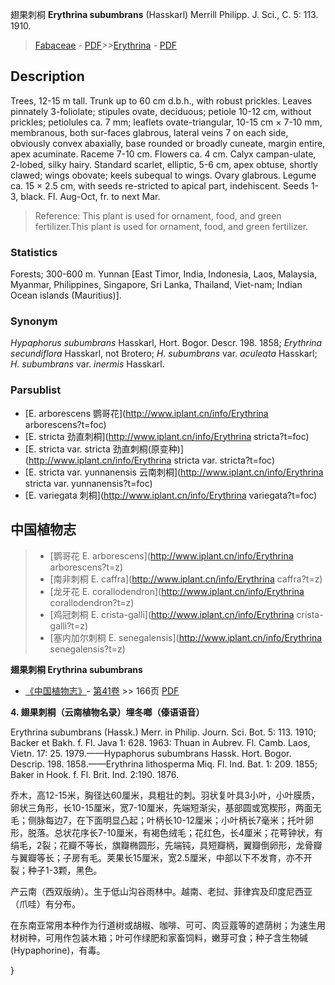 翅果刺桐 **Erythrina subumbrans** (Hasskarl) Merrill Philipp. J. Sci., C. 5: 113. 1910.

> [Fabaceae](http://www.iplant.cn/info/Fabaceae?t=foc) - [PDF](http://www.iplant.cn/foc/pdf/Fabaceae.pdf)>>[Erythrina](http://www.iplant.cn/info/Erythrina?t=foc) - [PDF](http://www.iplant.cn/foc/pdf/Erythrina.pdf)

## Description

Trees, 12-15 m tall. Trunk up to 60 cm d.b.h., with robust prickles. Leaves pinnately 3-foliolate; stipules ovate, deciduous; petiole 10-12 cm, without prickles; petiolules ca. 7 mm; leaflets ovate-triangular, 10-15 cm × 7-10 mm, membranous, both sur-faces glabrous, lateral veins 7 on each side, obviously convex abaxially, base rounded or broadly cuneate, margin entire, apex acuminate. Raceme 7-10 cm. Flowers ca. 4 cm. Calyx campan-ulate, 2-lobed, silky hairy. Standard scarlet, elliptic, 5-6 cm, apex obtuse, shortly clawed; wings obovate; keels subequal to wings. Ovary glabrous. Legume ca. 15 × 2.5 cm, with seeds re-stricted to apical part, indehiscent. Seeds 1-3, black. Fl. Aug-Oct, fr. to next Mar.

> Reference: 
> This plant is used for ornament, food, and green fertilizer.This plant is used for ornament, food, and green fertilizer.

### Statistics
Forests; 300-600 m. Yunnan [East Timor, India, Indonesia, Laos, Malaysia, Myanmar, Philippines, Singapore, Sri Lanka, Thailand, Viet-nam; Indian Ocean islands (Mauritius)].

### Synonym
*Hypaphorus subumbrans* Hasskarl, Hort. Bogor. Descr. 198. 1858; *Erythrina secundiflora* Hasskarl, not Brotero; *H. subumbrans* var. *aculeata* Hasskarl; *H. subumbrans* var. *inermis* Hasskarl.

### Parsublist

* [E.  arborescens  鹦哥花](http://www.iplant.cn/info/Erythrina arborescens?t=foc)
* [E.  stricta  劲直刺桐](http://www.iplant.cn/info/Erythrina stricta?t=foc)
* [E.  stricta var. stricta  劲直刺桐(原变种)](http://www.iplant.cn/info/Erythrina stricta var. stricta?t=foc)
* [E.  stricta var. yunnanensis  云南刺桐](http://www.iplant.cn/info/Erythrina stricta var. yunnanensis?t=foc)
* [E.  variegata  刺桐](http://www.iplant.cn/info/Erythrina variegata?t=foc)

## 中国植物志

> * [鹦哥花  E.  arborescens](http://www.iplant.cn/info/Erythrina arborescens?t=z)
> * [南非刺桐  E.  caffra](http://www.iplant.cn/info/Erythrina caffra?t=z)
> * [龙牙花  E.  corallodendron](http://www.iplant.cn/info/Erythrina corallodendron?t=z)
> * [鸡冠刺桐  E.  crista-galli](http://www.iplant.cn/info/Erythrina crista-galli?t=z)
> * [塞内加尔刺桐  E.  senegalensis](http://www.iplant.cn/info/Erythrina senegalensis?t=z)

**翅果刺桐 Erythrina subumbrans**

* [《中国植物志》](http://www.iplant.cn/frps)- [第41卷](http://www.iplant.cn/frps/vol/41) >> 166页 [PDF](http://www.iplant.cn/frps/pdf/41/166a.pdf)

**4. 翅果刺桐（云南植物名录）埋冬啷（傣语语音）**

Erythrina subumbrans (Hassk.) Merr. in Philip. Journ. Sci. Bot. 5: 113. 1910; Backer et Bakh. f. Fl. Java 1: 628. 1963: Thuan in Aubrev. Fl. Camb. Laos, Vietn. 17: 25. 1979.——Hypaphorus subumbrans Hassk. Hort. Bogor. Descrip. 198. 1858.——Erythrina lithosperma Miq. Fl. Ind. Bat. 1: 209. 1855; Baker in Hook. f. Fl. Brit. Ind. 2:190. 1876.

乔木，高12-15米，胸径达60厘米，具粗壮的刺。羽状复叶具3小叶，小叶膜质，卵状三角形，长10-15厘米，宽7-10厘米，先端短渐尖，基部圆或宽楔形，两面无毛；侧脉每边7，在下面明显凸起；叶柄长10-12厘米；小叶柄长7毫米；托叶卵形，脱落。总状花序长7-10厘米，有褐色绒毛；花红色，长4厘米；花萼钟状，有绢毛，2裂；花瓣不等长，旗瓣椭圆形，先端钝，具短瓣柄，翼瓣倒卵形，龙骨瓣与翼瓣等长；子房有毛。荚果长15厘米，宽2.5厘米，中部以下不发育，亦不开裂；种子1-3颗，黑色。

产云南（西双版纳）。生于低山沟谷雨林中。越南、老挝、菲律宾及印度尼西亚（爪哇）有分布。

在东南亚常用本种作为行道树或胡椒、咖啡、可可、肉豆蔻等的遮荫树；为速生用材树种，可用作包装木箱；叶可作绿肥和家畜饲料，嫩芽可食；种子含生物碱 (Hypaphorine)，有毒。

}